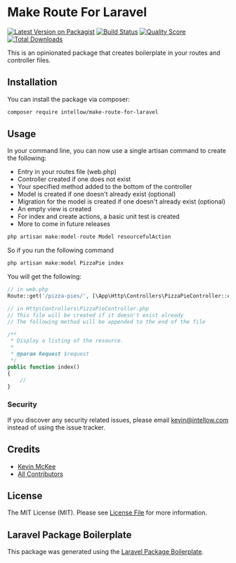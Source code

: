 # Make Route For Laravel

[![Latest Version on Packagist](https://img.shields.io/packagist/v/intellow/make-route-for-laravel.svg?style=flat-square)](https://packagist.org/packages/intellow/make-route-for-laravel)
[![Build Status](https://img.shields.io/travis/intellow/make-route-for-laravel/master.svg?style=flat-square)](https://travis-ci.org/intellow/make-route-for-laravel)
[![Quality Score](https://img.shields.io/scrutinizer/g/intellow/make-route-for-laravel.svg?style=flat-square)](https://scrutinizer-ci.com/g/intellow/make-route-for-laravel)
[![Total Downloads](https://img.shields.io/packagist/dt/intellow/make-route-for-laravel.svg?style=flat-square)](https://packagist.org/packages/intellow/make-route-for-laravel)

This is an opinionated package that creates boilerplate in your routes and controller files.

## Installation

You can install the package via composer:

```bash
composer require intellow/make-route-for-laravel
```

## Usage

In your command line, you can now use a single artisan command to create the following:
- Entry in your routes file (web.php)
- Controller created if one does not exist
- Your specified method added to the bottom of the controller
- Model is created if one doesn't already exist (optional)
- Migration for the model is created if one doesn't already exist (optional)
- An empty view is created
- For index and create actions, a basic unit test is created
- More to come in future releases

``` php
php artisan make:model-route Model resourcefulAction
```

So if you run the following command
``` php
php artisan make:model PizzaPie index
```

You will get the following:

``` php
// in web.php
Route::get('/pizza-pies/', [\App\Http\Controllers\PizzaPieController::class, 'index']);

// in Http\Controllers\PizzaPieController.php
// This file will be created if it doesn't exist already
// The following method will be appended to the end of the file

/**
 * Display a listing of the resource.
 *
 * @param Request $request
 */
public function index()
{
    //
}

```

### Security

If you discover any security related issues, please email kevin@intellow.com instead of using the issue tracker.

## Credits

- [Kevin McKee](https://github.com/intellow)
- [All Contributors](../../contributors)

## License

The MIT License (MIT). Please see [License File](LICENSE.md) for more information.

## Laravel Package Boilerplate

This package was generated using the [Laravel Package Boilerplate](https://laravelpackageboilerplate.com).
